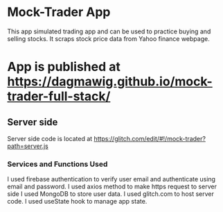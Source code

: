 # Mock-Trader App
This app simulated trading app and can be used to practice buying and selling stocks. 
It scraps stock price data from Yahoo finance webpage.

# App is published at https://dagmawig.github.io/mock-trader-full-stack/


## Server side
Server side code is located at https://glitch.com/edit/#!/mock-trader?path=server.js

### Services and Functions Used
I used firebase authentication to verify user email and authenticate using email and password.
I used axios method to make https request to server side
I used MongoDB to store user data.
I used glitch.com to host server code.
I used useState hook to manage app state.


